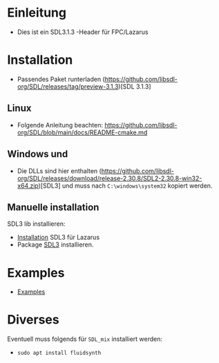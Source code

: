 # Einleitung
- Dies ist ein SDL3.1.3 -Header für FPC/Lazarus

# Installation
- Passendes Paket runterladen (https://github.com/libsdl-org/SDL/releases/tag/preview-3.1.3)[SDL 3.1.3]
## Linux
- Folgende Anleitung beachten: https://github.com/libsdl-org/SDL/blob/main/docs/README-cmake.md
## Windows und 
- Die DLLs sind hier enthalten (https://github.com/libsdl-org/SDL/releases/download/release-2.30.8/SDL2-2.30.8-win32-x64.zip)[SDL3] und muss nach `C:\windows\system32` kopiert werden.

## Manuelle installation
SDL3 lib installieren:
- [Installation](install_sdl.md) SDL3 für Lazarus
- Package [SDL3](packages) installieren.

# Examples
- [Examples](examples)

# Diverses
Eventuell muss folgends für `SDL_mix` installiert werden:
- `sudo apt install fluidsynth`






